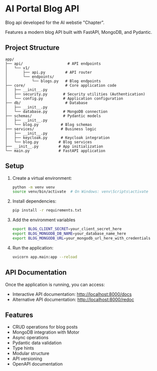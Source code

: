 # AI Portal Blog API

Blog api developed for the AI webstie "Chapter".

Features a modern blog API built with FastAPI, MongoDB, and Pydantic.

## Project Structure

```plaintext
app/
├── api/                    # API endpoints
│   └── v1/
│       ├── api.py         # API router
│       └── endpoints/
│           └── blogs.py   # Blog endpoints
├── core/                  # Core application code
│   ├── __init__.py
│   ├── security.py       # Security utilities (Authentication)
│   └── config.py         # Application configuration
├── db/                    # Database
│   ├── __init__.py
│   └── database.py       # MongoDB connection
├── schemas/              # Pydantic models
│   ├── __init__.py
│   └── blog.py          # Blog schemas
├── services/            # Business logic
│   ├── __init__.py
│   ├── keycloak.py      # Keycloak integration
│   └── blog.py         # Blog services
├── __init__.py         # App initialization
└── main.py             # FastAPI application
```

## Setup

1. Create a virtual environment:

    ```bash
    python -m venv venv
    source venv/bin/activate  # On Windows: venv\Scripts\activate
    ```

2. Install dependencies:

    ```bash
    pip install -r requirements.txt
    ```

3. Add the environment variables

    ```bash
    export BLOG_CLIENT_SECRET=your_client_secret_here
    export BLOG_MONGODB_DB_NAME=your_database_name_here
    export BLOG_MONGODB_URL=your_mongodb_url_here_with_credentials
    ```

4. Run the application:

    ```bash
    uvicorn app.main:app --reload
    ```

## API Documentation

Once the application is running, you can access:

- Interactive API documentation: <http://localhost:8000/docs>
- Alternative API documentation: <http://localhost:8000/redoc>

## Features

- CRUD operations for blog posts
- MongoDB integration with Motor
- Async operations
- Pydantic data validation
- Type hints
- Modular structure
- API versioning
- OpenAPI documentation
